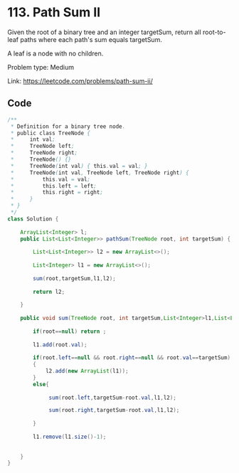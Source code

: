 # 113. Path Sum II
Given the root of a binary tree and an integer targetSum, return all root-to-leaf paths where each path's sum equals targetSum.

A leaf is a node with no children.

Problem type: Medium

Link: https://leetcode.com/problems/path-sum-ii/
## Code
```java
/**
 * Definition for a binary tree node.
 * public class TreeNode {
 *     int val;
 *     TreeNode left;
 *     TreeNode right;
 *     TreeNode() {}
 *     TreeNode(int val) { this.val = val; }
 *     TreeNode(int val, TreeNode left, TreeNode right) {
 *         this.val = val;
 *         this.left = left;
 *         this.right = right;
 *     }
 * }
 */
class Solution {
    
    ArrayList<Integer> l;
    public List<List<Integer>> pathSum(TreeNode root, int targetSum) {
        
        List<List<Integer>> l2 = new ArrayList<>();
        
        List<Integer> l1 = new ArrayList<>();
        
        sum(root,targetSum,l1,l2);
        
        return l2;
        
    }
    
    public void sum(TreeNode root, int targetSum,List<Integer>l1,List<List<Integer>>l2){
        
        if(root==null) return ;
        
        l1.add(root.val);
        
        if(root.left==null && root.right==null && root.val==targetSum)
        {
            l2.add(new ArrayList(l1));
        }
        else{
            
             sum(root.left,targetSum-root.val,l1,l2);

             sum(root.right,targetSum-root.val,l1,l2);
            
        }
        
        l1.remove(l1.size()-1);
        
        
    }
}
```
